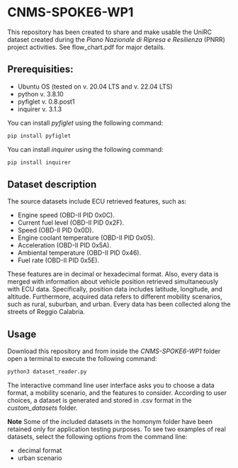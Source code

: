 # CNMS-SPOKE6-WP1
This repository has been created to share and make usable the UniRC dataset created during the <em>Piano Nazionale di Ripresa e Resilienza</em> (PNRR) project activities. See flow_chart.pdf for major details.

## Prerequisities:
* Ubuntu OS (tested on v. 20.04 LTS and v. 22.04 LTS)
* python v. 3.8.10
* pyfiglet v. 0.8.post1
* inquirer v. 3.1.3

You can install <em>pyfiglet</em> using the following command:
```sh
pip install pyfiglet
```
You can install <em>inquirer</em> using the following command:
```sh
pip install inquirer
```

## Dataset description
The source datasets include ECU retrieved features, such as:
* Engine speed (OBD-II PID 0x0C).
* Current fuel level (OBD-II PID 0x2F).
* Speed (OBD-II PID 0x0D).
* Engine coolant temperature (OBD-II PID 0x05).
* Acceleration (OBD-II PID 0x5A).
* Ambiental temperature (OBD-II PID 0x46).
* Fuel rate (OBD-II PID 0x5E).

These features are in decimal or hexadecimal format.
Also, every data is merged with information about vehicle position retrieved simultaneously with ECU data. Specifically, position data includes latitude, longitude, and altitude.
Furthermore, acquired data refers to different mobility scenarios, such as rural, suburban, and urban. Every data has been collected along the streets of Reggio Calabria.


## Usage
Download this repository and from inside the <em>CNMS-SPOKE6-WP1</em> folder open a terminal to execute the following command:
```sh
python3 dataset_reader.py
```
The interactive command line user interface asks you to choose a data format, a mobility scenario, and the features to consider.
According to user choices, a dataset is generated and stored in .csv format in the <em>custom_datasets</em> folder.


**Note**
 Some of the included datasets in the homonym folder have been retained only for application testing purposes. To see two examples of real datasets, select the following options from the command line:
* decimal format
* urban scenario
